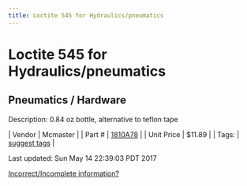 ```yaml
---
title: Loctite 545 for Hydraulics/pneumatics
---
```


# Loctite 545 for Hydraulics/pneumatics
## Pneumatics / Hardware
Description: 	0.84 oz bottle, alternative to teflon tape 

| Vendor | Mcmaster | 
| Part # | [1810A78](https://www.mcmaster.com/#1810A78) | 
| Unit Price | $11.89 | 
| Tags: | [suggest tags](https://docs.google.com/forms/d/e/1FAIpQLSeWyY8v3RgOty-MyWmh9U0iivNYN_molChYyS-0U-o-kOAv_g/viewform) | 

Last updated: Sun May 14 22:39:03 PDT 2017

 [Incorrect/Incomplete information?](https://docs.google.com/forms/d/e/1FAIpQLSeWyY8v3RgOty-MyWmh9U0iivNYN_molChYyS-0U-o-kOAv_g/viewform)